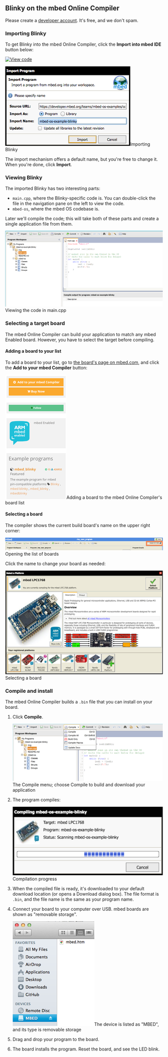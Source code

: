 ## Blinky on the mbed Online Compiler

<span class="tips">Please create a [developer account](https://developer.mbed.org/account/signup/). It's free, and we don't spam.</span>

### Importing Blinky

To get Blinky into the mbed Online Compiler, click the **Import into mbed IDE** button below:

[![View code](https://www.mbed.com/embed/?url=https://developer.mbed.org/teams/mbed-os-examples/code/mbed-os-example-blinky/)](https://developer.mbed.org/teams/mbed-os-examples/code/mbed-os-example-blinky/file/tip/main.cpp)

<span class="images">![](images/import_dialog.png)<span>Importing Blinky</span></span>

The import mechanism offers a default name, but you're free to change it. When you're done, click **Import**.

### Viewing Blinky

The imported Blinky has two interesting parts:

* ``main.cpp``, where the Blinky-specific code is. You can double-click the file in the navigation pane on the left to view the code.
* ``mbed-os``, where the mbed OS codebase is.

Later we'll compile the code; this will take both of these parts and create a single application file from them.

<span class="images">![](images/maincpp.png)<span>Viewing the code in main.cpp</span></span>

### Selecting a target board

The mbed Online Compiler can build your application to match any mbed Enabled board. However, you have to select the target before compiling.

#### Adding a board to your list
To add a board to your list, go to [the board's page on mbed.com](https://developer.mbed.org/platforms/), and click the **Add to your mbed Compiler** button:

<span class="images">![](../dev_tools/Images/add_board.png)<span>Adding a board to the mbed Online Compiler's board list</span></span>

#### Selecting a board

The compiler shows the current build board's name on the upper right corner:

<span class="images">![](../dev_tools/Images/show_board.png)<span>Opening the list of boards</span></span>

Click the name to change your board as needed:

<span class="images">![](../dev_tools/Images/select_board.png)<span>Selecting a board</span></span>

### Compile and install

The mbed Online Compiler builds a ``.bin`` file that you can install on your board.

1. Click **Compile**.

	<span class="images">![](images/compileandinstall.png)<span>The Compile menu; choose Compile to build and download your application</span></span>

1. The program compiles:

	<span class="images">![](images/compiling.png)<span><span>Compilation progress</span></span></span>

1. When the compiled file is ready, it's downloaded to your default download location (or opens a Download dialog box). The file format is ``.bin``, and the file  name is the same as your program name.

1. Connect your board to your computer over USB. mbed boards are shown as "removable storage".

	<span class="images">![](images/DeviceOnMac.png)<span>The device is listed as "MBED", and its type is removable storage</span></span>

1. Drag and drop your program to the board.

1. The board installs the program. Reset the board, and see the LED blink.
